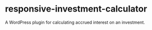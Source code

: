 # responsive-investment-calculator
A WordPress plugin for calculating accrued interest on an investment.
